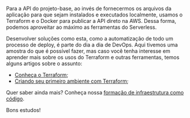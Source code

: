 Para a API do projeto-base, ao invés de fornecermos os arquivos da aplicação para que sejam instalados e executados localmente, usamos o Terraform e o Docker para publicar a API direto na AWS. Dessa forma, podemos aproveitar ao máximo as ferramentas do Serverless.

Desenvolver soluções como esta, como a automatização de todo um processo de deploy, é parte do dia a dia de DevOps. Aqui tivemos uma amostra do que é possível fazer, mas caso você tenha interesse em aprender mais sobre os usos do Terraform e outras ferramentas, temos alguns artigos sobre o assunto:

- [Conheça o Terraform](https://www.alura.com.br/artigos/conheca-o-terraform);
- [Criando seu primeiro ambiente com Terraform](https://www.alura.com.br/artigos/criando-o-primeiro-ambiente-com-terraform);

Quer saber ainda mais? Conheça nossa [formação de infraestrutura como código](https://cursos.alura.com.br/formacao-infraestrutura-codigo).

Bons estudos!